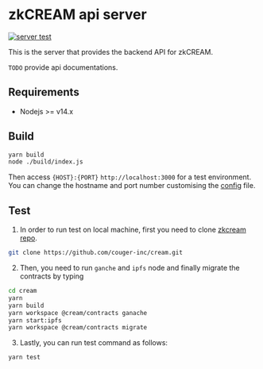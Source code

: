 # zkCREAM api server

[![server test](https://github.com/zkcream/zkcream-api-server/actions/workflows/node.yml/badge.svg)](https://github.com/zkcream/zkcream-api-server/actions/workflows/node.yml)

This is the server that provides the backend API for zkCREAM.

`TODO` provide api documentations.

## Requirements

* Nodejs >= v14.x

## Build

```bash
yarn build
node ./build/index.js
```

Then access `{HOST}:{PORT}` `http://localhost:3000` for a test environment. You can change the hostname and port number customising the [config](https://github.com/zkcream/zkcream-api-server/tree/master/ts/config) file.

## Test

1. In order to run test on local machine, first you need to clone [zkcream repo](https://github.com/couger-inc/cream.git).

```bash
git clone https://github.com/couger-inc/cream.git
```

2. Then, you need to run `ganche` and `ipfs` node and finally migrate the contracts by typing

```bash
cd cream
yarn
yarn build
yarn workspace @cream/contracts ganache
yarn start:ipfs
yarn workspace @cream/contracts migrate
```

3. Lastly, you can run test command as follows:

```bash
yarn test
```
